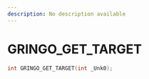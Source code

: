 ```yaml
---
description: No description available 
---
```


# GRINGO_GET_TARGET

```cpp
int GRINGO_GET_TARGET(int _Unk0);
```